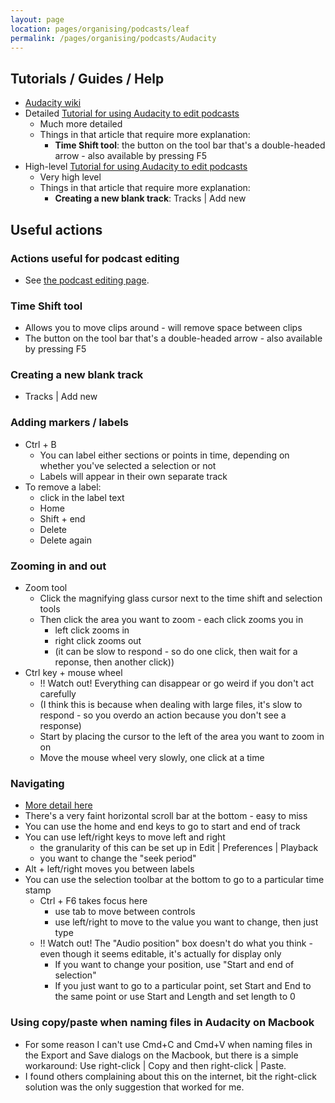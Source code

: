 ```yaml
---
layout: page
location: pages/organising/podcasts/leaf
permalink: /pages/organising/podcasts/Audacity
---
```



## Tutorials / Guides / Help

- [Audacity wiki](https://wiki.audacityteam.org/w/index.php?title=Special%3ASearch&search=podcast&fulltext=1)
- Detailed [Tutorial for using Audacity to edit podcasts](https://www.buzzsprout.com/blog/audacity-podcast-tutorial)
    - Much more detailed
    - Things in that article that require more explanation:
        - **Time Shift tool**: the button on the tool bar that's a double-headed arrow - also available by pressing F5
- High-level [Tutorial for using Audacity to edit podcasts](https://podcasts.ceu.edu/how-edit-your-podcast-audacity-step-step-guide)
    - Very high level
    - Things in that article that require more explanation:
        - **Creating a new blank track**: Tracks | Add new

## Useful actions

### Actions useful for podcast editing

- See [the podcast editing page](/pages/organising/podcasts/Podcast-Editing).

### Time Shift tool

- Allows you to move clips around - will remove space between clips
- The button on the tool bar that's a double-headed arrow - also available by pressing F5

### Creating a new blank track

- Tracks | Add new

### Adding markers / labels

- Ctrl + B
    - You can label either sections or points in time, depending on whether you've selected a selection or not
    - Labels will appear in their own separate track
- To remove a label: 
    - click in the label text
    - Home
    - Shift + end
    - Delete
    - Delete again

### Zooming in and out

- Zoom tool
    - Click the magnifying glass cursor next to the time shift and selection tools
    - Then click the area you want to zoom - each click zooms you in
        - left click zooms in
        - right click zooms out
        - (it can be slow to respond - so do one click, then wait for a reponse, then another click))
- Ctrl key + mouse wheel
    - !! Watch out! Everything can  disappear or go weird if you don't act carefully
    - (I think this is because when dealing with large files, it's slow to respond - so you overdo an action because you don't see a response)
    - Start by placing the cursor to the left of the area you want to zoom in on
    - Move the mouse wheel very slowly, one click at a time

### Navigating

- [More detail here](https://manual.audacityteam.org/man/navigation_tips.html)
- There's a very faint horizontal scroll bar at the bottom - easy to miss
- You can use the home and end keys to go to start and end of track
- You can use left/right keys to move left and right 
    - the granularity of this can be set up in Edit | Preferences | Playback
    - you want to change the "seek period"
- Alt + left/right moves you between labels
- You can use the selection toolbar at the bottom to go to a particular time stamp
    - Ctrl + F6 takes focus here
        - use tab to move between controls
        - use left/right to move to the value you want to change, then just type
    - !! Watch out! The "Audio position" box doesn't do what you think - even though it seems editable, it's actually for display only
        - If you want to change your position, use "Start and end of selection"
        - If you just want to go to a particular point, set Start and End to the same point or use Start and Length and set length to 0

### Using copy/paste when naming files in Audacity on Macbook

- For some reason I can't use Cmd+C and Cmd+V when naming files in the Export and Save dialogs on the Macbook, but there is a simple workaround: Use right-click | Copy and then right-click | Paste.
- I found others complaining about this on the internet, bit the right-click solution was the only suggestion that worked for me.
